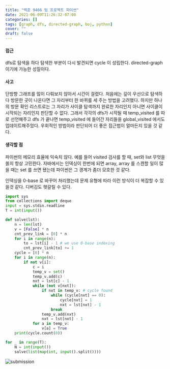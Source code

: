 ```yaml
---
title: "백준 9466 텀 프로젝트 파이썬"
date: 2021-06-09T11:26:32-07:00
categories: []
tags: [graph, dfs, directed-graph, boj, python]
cover: ""
draft: false
---
```


#### **접근**

dfs로 탐색을 하다 탐색한 부분이 다시 발견되면 cycle 이 성립한다. directed-graph 이기에 가능한 성질이다.

#### **사고**

단방향 그래프를 많이 다뤄보지 않아서 시간이 걸렸다. 처음에는 깊이 우선으로 탐색하다 방문한 곳이 나온다면 그 자리부터 한 바퀴를 세 주는 방법을 고려했다. 하지만 하나의 방문 확인 리스트로는 그 자리가 사이클 탐색까지 완료한 자리인지 아니면 사이클이 시작되는 자리인지 판단할 수 없다. 그래서 각각의 dfs가 시작될 때 temp_visited 를 따로 선언해주고 dfs 가 끝나면 temp_visited 에 들어간 자리들을 global_visited 에서도 업데이트해주었다. 우회적인 방법이라 판단되어 더 좋은 접근법이 얼마든지 있을 것 같다.

#### **생각할 점**

파이썬의 메모리 효율에 익숙치 않다. 예를 들어 visited 검사를 할 때, set와 list 무엇을 쓸지 항상 고민한다. 자바에서는 인덱싱이 한번에 되면 array, array 를 스캔할 일이 많을 때는 set 를 쓰면 됐는데 파이썬은 그 경계가 좀더 모호한 것 같다.

인덱싱을 0-base 로 바꾸어 처리했는데 문제 유형에 따라 이런 방식이 더 복잡할 수 있을것 같다. 디버깅도 헷갈릴 수 있다.

```python
import sys
from collections import deque
input = sys.stdin.readline
T = int(input())

def solve(lst):
    n = len(lst)
    v = [False] * n
    cnt_prev_link = [0] * n
    for i in range(n):
        to = lst[i] - 1 # we use 0-base indexing
        cnt_prev_link[to] += 1
    cycle = [0] * n
    for i in range(n):
        if not v[i]:
            c = i
            temp_v = set()
            temp_v.add(c)
            nxt = lst[c] - 1
            while (not v[nxt]):
                if nxt in temp_v: # cycle found
                    while (cycle[nxt] == 0):
                        cycle[nxt] = 1
                        nxt = lst[nxt] - 1
                    break
                temp_v.add(nxt)
                nxt = lst[nxt] - 1
            for a in temp_v:
                v[a] = True
    print(cycle.count(0))

for _ in range(T):
    N = int(input())
    solve(list(map(int, input().split())))
```

![submission](/img/boj9466_set.png?width=10px)
